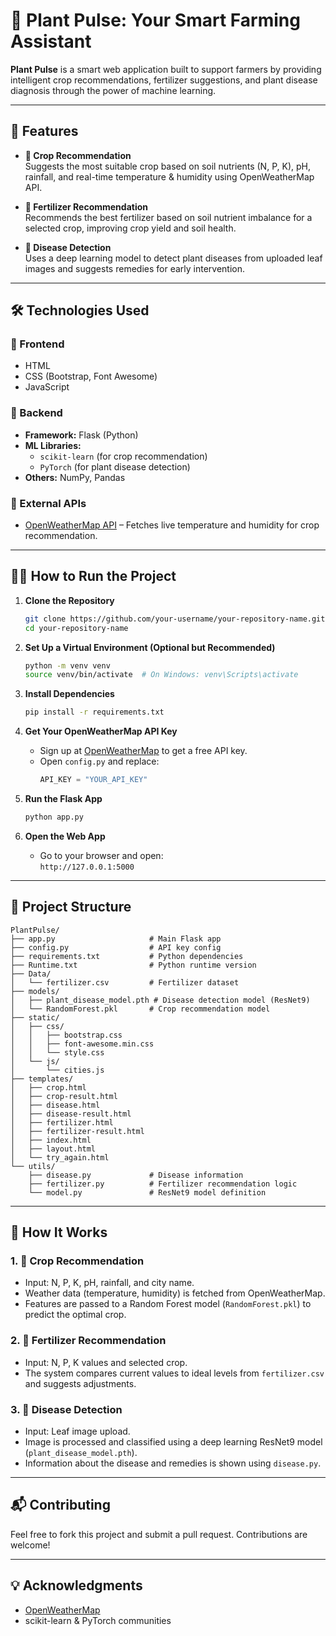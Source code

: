 
# 🌱 Plant Pulse: Your Smart Farming Assistant

**Plant Pulse** is a smart web application built to support farmers by providing intelligent crop recommendations, fertilizer suggestions, and plant disease diagnosis through the power of machine learning.

---

## 🚀 Features

- **🌾 Crop Recommendation**  
  Suggests the most suitable crop based on soil nutrients (N, P, K), pH, rainfall, and real-time temperature & humidity using OpenWeatherMap API.

- **🧪 Fertilizer Recommendation**  
  Recommends the best fertilizer based on soil nutrient imbalance for a selected crop, improving crop yield and soil health.

- **🦠 Disease Detection**  
  Uses a deep learning model to detect plant diseases from uploaded leaf images and suggests remedies for early intervention.

---

## 🛠 Technologies Used

### 🔹 Frontend
- HTML
- CSS (Bootstrap, Font Awesome)
- JavaScript

### 🔹 Backend
- **Framework:** Flask (Python)
- **ML Libraries:**  
  - `scikit-learn` (for crop recommendation)  
  - `PyTorch` (for plant disease detection)
- **Others:** NumPy, Pandas

### 🔹 External APIs
- [OpenWeatherMap API](https://openweathermap.org/) – Fetches live temperature and humidity for crop recommendation.

---

## 🧑‍💻 How to Run the Project

1. **Clone the Repository**
   ```bash
   git clone https://github.com/your-username/your-repository-name.git
   cd your-repository-name
   ```

2. **Set Up a Virtual Environment (Optional but Recommended)**
   ```bash
   python -m venv venv
   source venv/bin/activate  # On Windows: venv\Scripts\activate
   ```

3. **Install Dependencies**
   ```bash
   pip install -r requirements.txt
   ```

4. **Get Your OpenWeatherMap API Key**
   - Sign up at [OpenWeatherMap](https://openweathermap.org/) to get a free API key.
   - Open `config.py` and replace:
     ```python
     API_KEY = "YOUR_API_KEY"
     ```

5. **Run the Flask App**
   ```bash
   python app.py
   ```

6. **Open the Web App**
   - Go to your browser and open:  
     `http://127.0.0.1:5000`

---

## 📁 Project Structure

```
PlantPulse/
├── app.py                     # Main Flask app
├── config.py                  # API key config
├── requirements.txt           # Python dependencies
├── Runtime.txt                # Python runtime version
├── Data/
│   └── fertilizer.csv         # Fertilizer dataset
├── models/
│   ├── plant_disease_model.pth # Disease detection model (ResNet9)
│   └── RandomForest.pkl       # Crop recommendation model
├── static/
│   ├── css/
│   │   ├── bootstrap.css
│   │   ├── font-awesome.min.css
│   │   └── style.css
│   └── js/
│       └── cities.js
├── templates/
│   ├── crop.html
│   ├── crop-result.html
│   ├── disease.html
│   ├── disease-result.html
│   ├── fertilizer.html
│   ├── fertilizer-result.html
│   ├── index.html
│   ├── layout.html
│   └── try_again.html
└── utils/
    ├── disease.py             # Disease information
    ├── fertilizer.py          # Fertilizer recommendation logic
    └── model.py               # ResNet9 model definition
```

---

## 🧠 How It Works

### 1. 🌾 Crop Recommendation
- Input: N, P, K, pH, rainfall, and city name.
- Weather data (temperature, humidity) is fetched from OpenWeatherMap.
- Features are passed to a Random Forest model (`RandomForest.pkl`) to predict the optimal crop.

### 2. 🧪 Fertilizer Recommendation
- Input: N, P, K values and selected crop.
- The system compares current values to ideal levels from `fertilizer.csv` and suggests adjustments.

### 3. 🦠 Disease Detection
- Input: Leaf image upload.
- Image is processed and classified using a deep learning ResNet9 model (`plant_disease_model.pth`).
- Information about the disease and remedies is shown using `disease.py`.

---

## 📬 Contributing

Feel free to fork this project and submit a pull request. Contributions are welcome!

---


## 💡 Acknowledgments

- [OpenWeatherMap](https://openweathermap.org/)
- scikit-learn & PyTorch communities
